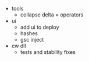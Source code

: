 - tools
  - collapse delta = operators
- ui
  - add ui to deploy
  - hashes
  - gsc inject
- cw dll
  - tests and stability fixes